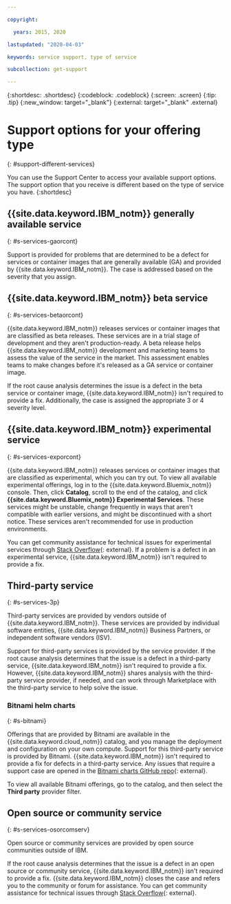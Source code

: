 ```yaml
---

copyright:

  years: 2015, 2020

lastupdated: "2020-04-03"

keywords: service support, type of service

subcollection: get-support

---
```


{:shortdesc: .shortdesc}
{:codeblock: .codeblock}
{:screen: .screen}
{:tip: .tip}
{:new_window: target="_blank"}
{:external: target="_blank" .external}


# Support options for your offering type
{: #support-different-services}

You can use the Support Center to access your available support options. The support option that you receive is different based on the type of service you have. 
{:shortdesc}


## {{site.data.keyword.IBM_notm}} generally available service
{: #s-services-gaorcont}

Support is provided for problems that are determined to be a defect for services or container images that are generally available (GA) and provided by {{site.data.keyword.IBM_notm}}. The case is addressed based on the severity that you assign.


## {{site.data.keyword.IBM_notm}} beta service
{: #s-services-betaorcont}

{{site.data.keyword.IBM_notm}} releases services or container images that are classified as beta releases. These services are in a trial stage of development and they aren't production-ready. A beta release helps {{site.data.keyword.IBM_notm}} development and marketing teams to assess the value of the service in the market. This assessment enables teams to make changes before it's released as a GA service or container image.

If the root cause analysis determines the issue is a defect in the beta service or container image, {{site.data.keyword.IBM_notm}} isn't required to provide a fix. Additionally, the case is assigned the appropriate 3 or 4 severity level.


## {{site.data.keyword.IBM_notm}} experimental service
{: #s-services-exporcont}

{{site.data.keyword.IBM_notm}} releases services or container images that are classified as experimental, which you can try out. To view all available experimental offerings, log in to the {{site.data.keyword.Bluemix_notm}} console. Then, click **Catalog**, scroll to the end of the catalog, and click **{{site.data.keyword.Bluemix_notm}} Experimental Services**. These services might be unstable, change frequently in ways that aren't compatible with earlier versions, and might be discontinued with a short notice. These services aren't recommended for use in production environments.

You can get community assistance for technical issues for experimental services through [Stack Overflow](https://stackoverflow.com/questions/tagged/ibm-cloud?tab=Newest){: external}. If a problem is a defect in an experimental service, {{site.data.keyword.IBM_notm}} isn't required to provide a fix.


## Third-party service
{: #s-services-3p}

Third-party services are provided by vendors outside of {{site.data.keyword.IBM_notm}}. These services are provided by individual software entities, {{site.data.keyword.IBM_notm}} Business Partners, or independent software vendors (ISV).

Support for third-party services is provided by the service provider. If the root cause analysis determines that the issue is a defect in a third-party service, {{site.data.keyword.IBM_notm}} isn't required to provide a fix. However, {{site.data.keyword.IBM_notm}} shares analysis with the third-party service provider, if needed, and can work through Marketplace with the third-party service to help solve the issue.

### Bitnami helm charts
{: #s-bitnami}

Offerings that are provided by Bitnami are available in the {{site.data.keyword.cloud_notm}} catalog, and you manage the deployment and configuration on your own compute. Support for this third-party service is provided by Bitnami. {{site.data.keyword.IBM_notm}} isn't required to provide a fix for defects in a third-party service. Any issues that require a support case are opened in the [Bitnami charts GitHub repo](https://github.com/bitnami/charts/issues){: external}. 

To view all available Bitnami offerings, go to the catalog, and then select the **Third party** provider filter. 


## Open source or community service
{: #s-services-osorcomserv}

Open source or community services are provided by open source communities outside of IBM.

If the root cause analysis determines that the issue is a defect in an open source or community service, {{site.data.keyword.IBM_notm}} isn't required to provide a fix. {{site.data.keyword.IBM_notm}} closes the case and refers you to the community or forum for assistance. You can get community assistance for technical issues through [Stack Overflow](https://stackoverflow.com/questions/tagged/ibm-cloud){: external}.
